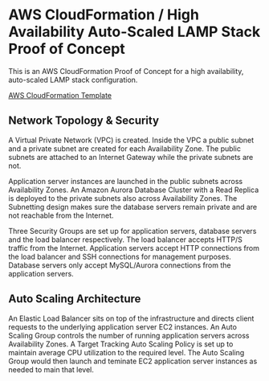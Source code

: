 # AWS CloudFormation / High Availability Auto-Scaled LAMP Stack Proof of Concept

This is an AWS CloudFormation Proof of Concept for a high availability, auto-scaled LAMP stack configuration.

[AWS CloudFormation Template](cloudformation/lamp.json)

## Network Topology & Security

A Virtual Private Network (VPC) is created. Inside the VPC a public subnet and a private subnet are created for each Availability Zone. The public subnets are attached to an Internet Gateway while the private subnets are not.

Application server instances are launched in the public subnets across Availability Zones. An Amazon Aurora Database Cluster with a Read Replica is deployed to the private subnets also across Availability Zones. The Subnetting design makes sure the database servers remain private and are not reachable from the Internet.

Three Security Groups are set up for application servers, database servers and the load balancer respectively. The load balancer accepts HTTP/S traffic from the Internet. Application servers accept HTTP connections from the load balancer and SSH connections for management purposes. Database servers only accept MySQL/Aurora connections from the application servers.

## Auto Scaling Architecture

An Elastic Load Balancer sits on top of the infrastructure and directs client requests to the underlying application server EC2 instances. An Auto Scaling Group controls the number of running application servers across Availability Zones. A Target Tracking Auto Scaling Policy is set up to maintain average CPU utilization to the required level. The Auto Scaling Group would then launch and teminate EC2 application server instances as needed to main that level.

